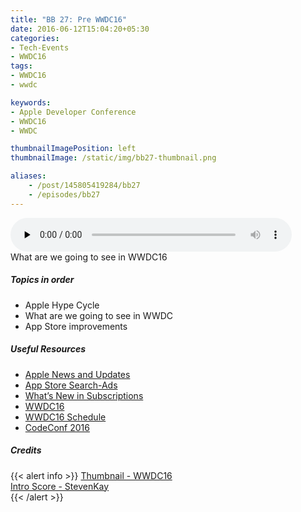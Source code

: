 ```yaml
---
title: "BB 27: Pre WWDC16"
date: 2016-06-12T15:04:20+05:30
categories:
- Tech-Events
- WWDC16
tags:
- WWDC16
- wwdc

keywords:
- Apple Developer Conference
- WWDC16
- WWDC

thumbnailImagePosition: left
thumbnailImage: /static/img/bb27-thumbnail.png

aliases:
    - /post/145805419284/bb27
    - /episodes/bb27
---
```

<audio controls="controls" controls style="width: 450px;" preload="none" id="audio_player"><source  src='https://bangalorebits.s3.amazonaws.com/2016/BB_EP27_2016-24.mp3' type="audio/mp3">  </audio>
<BR>
What are we going to see in WWDC16
<!--more-->
##### Topics in order
- Apple Hype Cycle
- What are we going to see in WWDC
- App Store improvements

##### Useful Resources
*   [Apple News and Updates](https://developer.apple.com/news/)
*   [App Store Search-Ads](https://developer.apple.com/app-store/search-ads/)
*   [What’s New in Subscriptions](https://developer.apple.com/app-store/subscriptions/whats-new/)
*   [WWDC16](https://developer.apple.com/wwdc/events/)
*   [WWDC16 Schedule](https://developer.apple.com/wwdc/schedule/)
*   [CodeConf 2016](http://www.recode.net)

##### Credits

{{< alert info  >}}
  [Thumbnail - WWDC16](https://www.developer.apple.com/) <BR>
  [Intro Score - StevenKay](https://plus.google.com/+StevenKay_Detachment)<BR>
{{< /alert >}}
